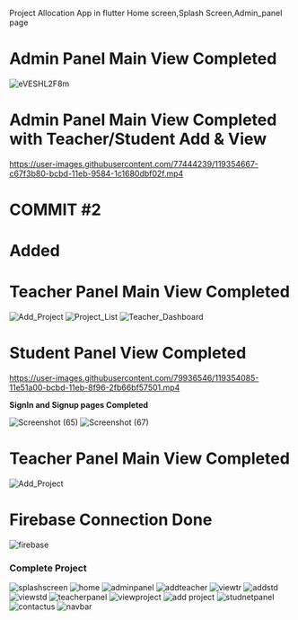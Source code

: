 Project Allocation App in flutter
 Home screen,Splash Screen,Admin_panel page
# Admin Panel Main View Completed
![eVESHL2F8m](https://user-images.githubusercontent.com/79256743/119220368-a441be00-bb03-11eb-858e-c391a993f69c.gif)

# Admin Panel Main View Completed with Teacher/Student Add & View
https://user-images.githubusercontent.com/77444239/119354667-c67f3b80-bcbd-11eb-9584-1c1680dbf02f.mp4



# COMMIT #2
# Added
# Teacher Panel Main View Completed
![Add_Project](https://user-images.githubusercontent.com/79273739/119242399-cb85a300-bb76-11eb-89eb-5ebe30b78799.PNG)
![Project_List](https://user-images.githubusercontent.com/79273739/119242401-cd4f6680-bb76-11eb-9cc2-4d5f01607d33.PNG)
![Teacher_Dashboard](https://user-images.githubusercontent.com/79273739/119252384-5f7e5b80-bbc5-11eb-9f2e-ce82ba6a1700.PNG)

# Student Panel View Completed
https://user-images.githubusercontent.com/79936546/119354085-11e51a00-bcbd-11eb-8f96-2fb66bf57501.mp4


**SignIn and Signup pages Completed**

![Screenshot (65)](https://user-images.githubusercontent.com/79825272/119481313-fbe26280-bd6b-11eb-8fd0-c87463c64261.png)
![Screenshot (67)](https://user-images.githubusercontent.com/79825272/119481317-fd138f80-bd6b-11eb-981c-2869109080ac.png)

# Teacher Panel Main View Completed
![Add_Project](https://user-images.githubusercontent.com/79273739/119242399-cb85a300-bb76-11eb-89eb-5ebe30b78799.PNG)

# Firebase Connection Done
![firebase](https://user-images.githubusercontent.com/77444239/121502890-018da880-c9fa-11eb-8db2-e514f07092bb.PNG)


### Complete Project 
![splashscreen](https://user-images.githubusercontent.com/77444239/123545575-2744dc80-d772-11eb-94af-0b67de6c1397.jpeg)
![home](https://user-images.githubusercontent.com/77444239/123545577-2c099080-d772-11eb-9162-fd1015bfb256.jpeg)
![adminpanel](https://user-images.githubusercontent.com/77444239/123545594-4479ab00-d772-11eb-9aef-09447fb72b91.jpeg)
![addteacher](https://user-images.githubusercontent.com/77444239/123545600-4b082280-d772-11eb-99e5-15a9aad777a2.jpeg)
![viewtr](https://user-images.githubusercontent.com/77444239/123545604-4e9ba980-d772-11eb-93d3-50b01c25ff86.jpeg)
![addstd](https://user-images.githubusercontent.com/77444239/123545607-522f3080-d772-11eb-9677-6e951f04cbbf.jpeg)
![viewstd](https://user-images.githubusercontent.com/77444239/123545609-552a2100-d772-11eb-99cc-304e0de3f5f4.jpeg)
![teacherpanel](https://user-images.githubusercontent.com/77444239/123545620-65da9700-d772-11eb-8aa2-4141bbc1b326.jpeg)
![viewproject](https://user-images.githubusercontent.com/77444239/123545626-6a9f4b00-d772-11eb-9162-f370d757515b.jpeg)
![add project](https://user-images.githubusercontent.com/77444239/123545629-6e32d200-d772-11eb-9075-b2da66a23296.jpeg)
![studnetpanel](https://user-images.githubusercontent.com/77444239/123545635-7428b300-d772-11eb-8c4a-7f324d47d413.jpeg)
![contactus](https://user-images.githubusercontent.com/77444239/123545639-7854d080-d772-11eb-85ca-590a0879c755.jpeg)
![navbar](https://user-images.githubusercontent.com/77444239/123545641-7c80ee00-d772-11eb-8ccc-5070c0c0e307.jpeg)









